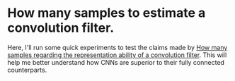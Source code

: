 # How many samples to estimate a convolution filter.
Here, I'll run some quick experiments to test the claims made by [How many samples regarding the representation ability of a convolution filter](https://papers.nips.cc/paper/7320-how-many-samples-are-needed-to-estimate-a-convolutional-neural-network). This will help me better understand how CNNs are superior to their fully connected counterparts.
